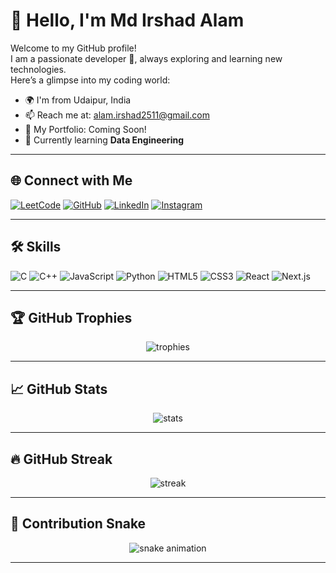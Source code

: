 # 👋 Hello, I'm Md Irshad Alam

Welcome to my GitHub profile!  
I am a passionate developer 🚀, always exploring and learning new technologies.  
Here’s a glimpse into my coding world:

- 🌍 I'm from Udaipur, India
- 📫 Reach me at: [alam.irshad2511@gmail.com](mailto:alam.irshad2511@gmail.com)
- 🚀 My Portfolio: Coming Soon!
- 🌱 Currently learning **Data Engineering**

---

## 🌐 Connect with Me
[![LeetCode](https://img.shields.io/badge/LeetCode-FFA116?style=for-the-badge&logo=leetcode&logoColor=black)](https://leetcode.com/u/5bKXyW6obM/)
[![GitHub](https://img.shields.io/badge/GitHub-181717?style=for-the-badge&logo=github&logoColor=white)](https://github.com/IrshadAlam02)
[![LinkedIn](https://img.shields.io/badge/LinkedIn-0077B5?style=for-the-badge&logo=linkedin&logoColor=white)](https://www.linkedin.com/in/irshad-alam7234)
[![Instagram](https://img.shields.io/badge/Instagram-E4405F?style=for-the-badge&logo=instagram&logoColor=white)](https://instagram.com/shadshekih64)

---

## 🛠️ Skills
![C](https://img.shields.io/badge/C-00599C?style=for-the-badge&logo=c&logoColor=white)
![C++](https://img.shields.io/badge/C++-00599C?style=for-the-badge&logo=cplusplus&logoColor=white)
![JavaScript](https://img.shields.io/badge/JavaScript-F7DF1E?style=for-the-badge&logo=javascript&logoColor=black)
![Python](https://img.shields.io/badge/Python-3776AB?style=for-the-badge&logo=python&logoColor=white)
![HTML5](https://img.shields.io/badge/HTML5-E34F26?style=for-the-badge&logo=html5&logoColor=white)
![CSS3](https://img.shields.io/badge/CSS3-1572B6?style=for-the-badge&logo=css3&logoColor=white)
![React](https://img.shields.io/badge/React-20232A?style=for-the-badge&logo=react&logoColor=61DAFB)
![Next.js](https://img.shields.io/badge/Next.js-000000?style=for-the-badge&logo=nextdotjs&logoColor=white)

---

## 🏆 GitHub Trophies
<p align="center">
  <img src="https://github-profile-trophy.vercel.app/?username=IrshadAlam02&theme=onedark&no-frame=true&no-bg=true&margin-w=4" alt="trophies" />
</p>

---

## 📈 GitHub Stats
<p align="center">
  <img src="https://github-readme-stats.vercel.app/api?username=IrshadAlam02&show_icons=true&theme=radical" alt="stats" />
</p>

---

## 🔥 GitHub Streak
<p align="center">
  <img src="https://streak-stats.demolab.com?user=IrshadAlam02&theme=radical&hide_border=true" alt="streak" />
</p>

---

## 🐍 Contribution Snake
<p align="center">
  <img src="https://raw.githubusercontent.com/IrshadAlam02/IrshadAlam02/output/github-contribution-grid-snake.svg" alt="snake animation" />
</p>

---
